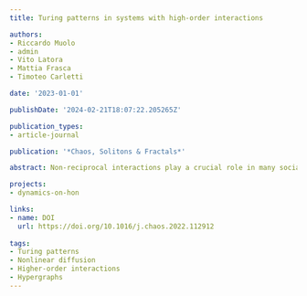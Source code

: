 ```yaml
---
title: Turing patterns in systems with high-order interactions

authors:
- Riccardo Muolo
- admin
- Vito Latora
- Mattia Frasca
- Timoteo Carletti

date: '2023-01-01'

publishDate: '2024-02-21T18:07:22.205265Z'

publication_types:
- article-journal

publication: '*Chaos, Solitons & Fractals*'

abstract: Non-reciprocal interactions play a crucial role in many social and biological complex systems. While directionality has been thoroughly accounted for in networks with pairwise interactions, its effects in systems with higher-order interactions have not yet been explored as deserved. Here, we introduce the concept of M-directed hypergraphs, a general class of directed higher-order structures, which allows to investigate dynamical systems coupled through directed group interactions. As an application we study the synchronization of nonlinear oscillators on 1-directed hypergraphs, finding that directed higher-order interactions can destroy synchronization, but also stabilize otherwise unstable synchronized states.

projects: 
- dynamics-on-hon

links:
- name: DOI
  url: https://doi.org/10.1016/j.chaos.2022.112912
  
tags:
- Turing patterns
- Nonlinear diffusion
- Higher-order interactions
- Hypergraphs
---
```

